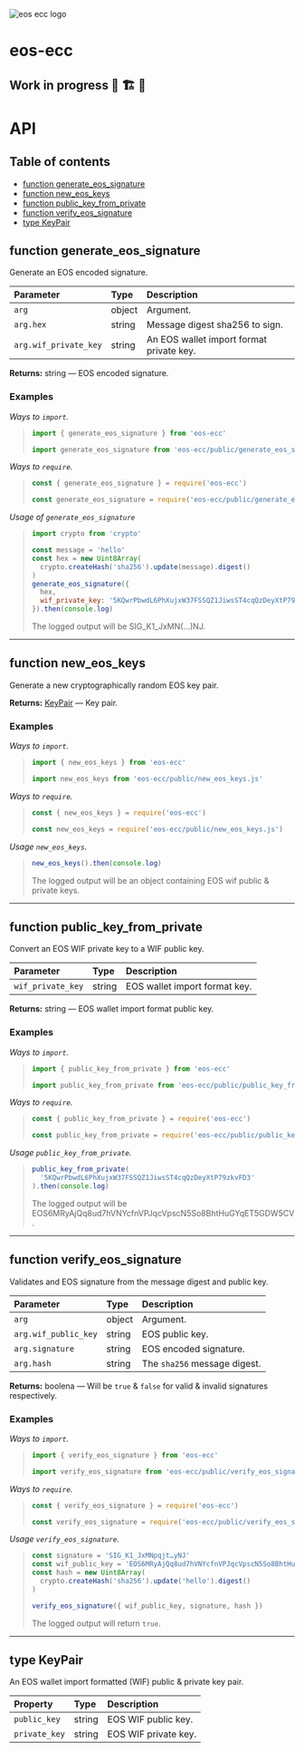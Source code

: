 ![eos ecc logo](https://raw.githubusercontent.com/pur3miish/eos-ecc/main/static/eos-ecc.svg)
# eos-ecc

## Work in progress 🚧 🏗️ 👷

# API

## Table of contents

- [function generate_eos_signature](#function-generate_eos_signature)
- [function new_eos_keys](#function-new_eos_keys)
- [function public_key_from_private](#function-public_key_from_private)
- [function verify_eos_signature](#function-verify_eos_signature)
- [type KeyPair](#type-keypair)

## function generate_eos_signature

Generate an EOS encoded signature.

| Parameter             | Type   | Description                              |
| :-------------------- | :----- | :--------------------------------------- |
| `arg`                 | object | Argument.                                |
| `arg.hex`             | string | Message digest sha256 to sign.           |
| `arg.wif_private_key` | string | An EOS wallet import format private key. |

**Returns:** string — EOS encoded signature.

### Examples

_Ways to `import`._

> ```js
> import { generate_eos_signature } from 'eos-ecc'
> ```
>
> ```js
> import generate_eos_signature from 'eos-ecc/public/generate_eos_signature.js'
> ```

_Ways to `require`._

> ```js
> const { generate_eos_signature } = require('eos-ecc')
> ```
>
> ```js
> const generate_eos_signature = require('eos-ecc/public/generate_eos_signature.js')
> ```

_Usage of `generate_eos_signature`_

> ```js
> import crypto from 'crypto'
>
> const message = 'hello'
> const hex = new Uint8Array(
>   crypto.createHash('sha256').update(message).digest()
> )
> generate_eos_signature({
>   hex,
>   wif_private_key: '5KQwrPbwdL6PhXujxW37FSSQZ1JiwsST4cqQzDeyXtP79zkvFD3'
> }).then(console.log)
> ```
>
> The logged output will be SIG_K1_JxMN(…)NJ.

---

## function new_eos_keys

Generate a new cryptographically random EOS key pair.

**Returns:** [KeyPair](#type-keypair) — Key pair.

### Examples

_Ways to `import`._

> ```js
> import { new_eos_keys } from 'eos-ecc'
> ```
>
> ```js
> import new_eos_keys from 'eos-ecc/public/new_eos_keys.js'
> ```

_Ways to `require`._

> ```js
> const { new_eos_keys } = require('eos-ecc')
> ```
>
> ```js
> const new_eos_keys = require('eos-ecc/public/new_eos_keys.js')
> ```

_Usage `new_eos_keys`._

> ```js
> new_eos_keys().then(console.log)
> ```
>
> The logged output will be an object containing EOS wif public & private keys.

---

## function public_key_from_private

Convert an EOS WIF private key to a WIF public key.

| Parameter         | Type   | Description                   |
| :---------------- | :----- | :---------------------------- |
| `wif_private_key` | string | EOS wallet import format key. |

**Returns:** string — EOS wallet import format public key.

### Examples

_Ways to `import`._

> ```js
> import { public_key_from_private } from 'eos-ecc'
> ```
>
> ```js
> import public_key_from_private from 'eos-ecc/public/public_key_from_private.js'
> ```

_Ways to `require`._

> ```js
> const { public_key_from_private } = require('eos-ecc')
> ```
>
> ```js
> const public_key_from_private = require('eos-ecc/public/public_key_from_private.js')
> ```

_Usage `public_key_from_private`._

> ```js
> public_key_from_private(
>   '5KQwrPbwdL6PhXujxW37FSSQZ1JiwsST4cqQzDeyXtP79zkvFD3'
> ).then(console.log)
> ```
>
> The logged output will be EOS6MRyAjQq8ud7hVNYcfnVPJqcVpscN5So8BhtHuGYqET5GDW5CV.

---

## function verify_eos_signature

Validates and EOS signature from the message digest and public key.

| Parameter            | Type   | Description                  |
| :------------------- | :----- | :--------------------------- |
| `arg`                | object | Argument.                    |
| `arg.wif_public_key` | string | EOS public key.              |
| `arg.signature`      | string | EOS encoded signature.       |
| `arg.hash`           | string | The `sha256` message digest. |

**Returns:** boolena — Will be `true` & `false` for valid & invalid signatures respectively.

### Examples

_Ways to `import`._

> ```js
> import { verify_eos_signature } from 'eos-ecc'
> ```
>
> ```js
> import verify_eos_signature from 'eos-ecc/public/verify_eos_signature.js'
> ```

_Ways to `require`._

> ```js
> const { verify_eos_signature } = require('eos-ecc')
> ```
>
> ```js
> const verify_eos_signature = require('eos-ecc/public/verify_eos_signature.js')
> ```

_Usage `verify_eos_signature`._

> ```js
> const signature = 'SIG_K1_JxMNpqjt…yNJ'
> const wif_public_key = 'EOS6MRyAjQq8ud7hVNYcfnVPJqcVpscN5So8BhtHuGYqET5GDW5CV'
> const hash = new Uint8Array(
>   crypto.createHash('sha256').update('hello').digest()
> )
>
> verify_eos_signature({ wif_public_key, signature, hash })
> ```
>
> The logged output will return `true`.

---

## type KeyPair

An EOS wallet import formatted (WIF) public & private key pair.

| Property      | Type   | Description          |
| :------------ | :----- | :------------------- |
| `public_key`  | string | EOS WIF public key.  |
| `private_key` | string | EOS WIF private key. |
